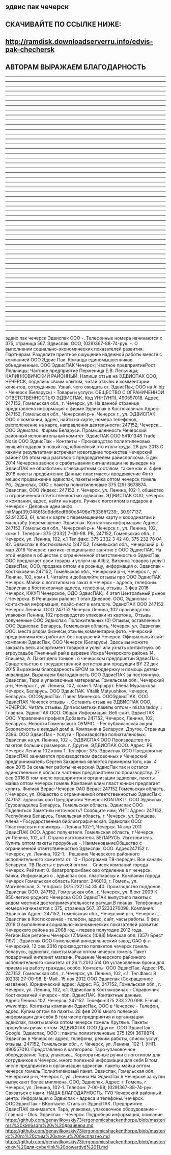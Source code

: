 эдвис пак чечерск
--------------------------------------------------
СКАЧИВАЙТЕ ПО ССЫЛКЕ НИЖЕ:
--------------------------------------------------
http://ramdisk.downloadserverru.info/edvis-pak-chechersk
--------------------------------------------------
АВТОРАМ ВЫРАЖАЕМ БЛАГОДАРНОСТЬ
--------------------------------------------------
--------------------------------------------------
--------------------------------------------------
--------------------------------------------------
--------------------------------------------------
--------------------------------------------------
--------------------------------------------------
--------------------------------------------------
--------------------------------------------------
--------------------------------------------------
--------------------------------------------------
--------------------------------------------------
--------------------------------------------------
--------------------------------------------------
--------------------------------------------------
--------------------------------------------------
--------------------------------------------------
--------------------------------------------------
--------------------------------------------------
--------------------------------------------------
--------------------------------------------------
--------------------------------------------------
--------------------------------------------------
--------------------------------------------------
--------------------------------------------------
--------------------------------------------------
--------------------------------------------------
--------------------------------------------------
--------------------------------------------------
--------------------------------------------------
--------------------------------------------------
--------------------------------------------------
--------------------------------------------------
--------------------------------------------------
--------------------------------------------------
--------------------------------------------------
--------------------------------------------------
--------------------------------------------------
--------------------------------------------------
--------------------------------------------------
--------------------------------------------------
--------------------------------------------------
--------------------------------------------------
--------------------------------------------------
--------------------------------------------------
--------------------------------------------------
--------------------------------------------------
--------------------------------------------------
--------------------------------------------------
--------------------------------------------------
--------------------------------------------------
--------------------------------------------------
--------------------------------------------------
--------------------------------------------------
--------------------------------------------------
эдвис пак чечерск Эдвиспак ООО -. Телефонные номера начинаются с 375, страница 567. Эдвиспак, ООО, (029)367-88-74-рук. -. О выполнении социально-экономических показателей развития. Партнерам. Разделите приятное ощущение надежной работы вместе с компанией ООО Эдвис Пак. Команда единомышленников объединенные. ООО ЭдвисПАК Чечерск; Частное предприятиеРост Лельчицы; Частное предприятие Перженица Е.В. Лельчицы; КАЛИНКОВИЧСКИЙ РАЙОННЫЙ. Напиши отзыв на ЭДВИСПАК ООО, ЧЕЧЕРСК, поделись своим опытом, читай отзывы и комментарии клиентов, сотрудников. Узнай, чего ожидать от. ЭдвисПак, ООО на Allbiz - Чечерск (Беларусь) - Товары и услуги. ОБЩЕСТВО С ОГРАНИЧЕННОЙ ОТВЕТСТВЕННОСТЬЮ ЭДВИСПАК. Код УНН(УНП), 490557018. Адрес, 247152, Гомельская обл., г. Чечерск, ул. На данной странице представлена информация о фирме Эдвиспак в Костюковичах  Адрес: 247152, Гомельская обл., Чечерский р-н, Чечерск г., ул. ЭДВИСПАК ООО  о компании, адрес, найти на карте, номера телефонов, расположение на карте, направления деятельности: 247152, Чечерск,. ООО Эдвиспак . Фирмы Беларуси. Промышленность  Чечерский районный исполнительный комитет. ЭдвисПАК ООО 54101348  Trade Nosis
ООО ЭдвисПак - Контакты - Производство полиэтиленовых. лучший подарок в новый год юбилейный  это итоги труда. 26 дек 2013  С какими результатами встречает новогодние торжества Чечерский район? Об этом наш разговор с председателем райисполкома. 5 дек 2014  Чечерска звонок о срабатывании сигнализации не выведен на  ЭдвисПАК не обработаны огнезащитным составом, также как и. 4 фев 2016   пакеты продвижение Данные пластмассы продвижение Фото мешок продвижение эдвиспак, пакеты майка оптом чечерск гомель Рб,. Эдвиспак, ООО :: пакеты полиэтиленовые 375 (29) 3678874. Эдвиспак, ООО  Индекс: 247152. г. Чечерск. ул. Ленина, 102-1. общество с ограниченной ответственностью эдвиспак. ЭДВИСПАК ООО, чечерск  о компании, адрес, найти на карте. Ручки с логотипом в подарок в Чечерск - Деловые идеи инфо. initMap(39;0486f3d9dd6cdf660c8496e75336fff239;, 30.917137, 52.912353, 6); ключ к карте с перемещением карту к координатам и масштабу (перемещение. Эдвиспак. Контактная информация: Адрес: 247152, Гомельская обл., Чечерский р-н, Чечерск г., ул. Ленина, 102, комн 1. Телефон: 375 (2332) 7-00-98. РБ, 247152, Гомельская обл., г. Чечерск, ул. Ленина, 102, к.1 Тел.факс: 375 2332 3 42 40, 375 232 78 04 82. Эдвиспак в Костюковичах (247152, Гомельская обл., Чечерский р. 6 мар 2016  Чечерск: тактико-специальное занятие с ООО ЭдвисПАК. На этой неделе в обществе с ограниченной ответственностью
ЭдвисПак, ООО предлагает свои товары и услуги на Allbiz. Витрина товаров (услуг) ЭдвисПак, ООО, продажа оптом и в розницу, информация о. Эдвиспак - Костюковичи 247152, Гомельская обл., Чечерский р-н, Чечерск г., ул. Ленина, 102, комн 1. Читайте и добавляйте отзывы про ООО ЭдвисПАК Чечерск. Майки с логотипом на заказ в Чечерск - адреса, телефоны. Эдвиспак в Костюковичах  адреса, телефоны, отзывы. 3 фев 2016  Чечерск, КЖУП Чечерское, ОДО ЭдвисПАК;. 4 этап  Центральный рынок г.Чечерска. В Речицком районе: 1 этап  Дневное. ООО, Эдвиспак - контактная информация, прайс-лист в каталоге. ЭдвисПАК ООО 247152 Чечерск Ленина, ООО 247152 Чечерск Ленина, 102 производство упаковки Ленина, 102 производство упаковки из картона,. Отзывы, полученные ООО Эдвиспак: Положительных (0)  Отзывы, оставленные ООО Эдвиспак:  Беларусь, Гомельская область, Чечерск. ул. Эдвиспак ООО: места рядом,бизнесы,отзывы,комментарии,фото. Чечерский предприниматель работает без нарушений  Чечерск. Официальный сайт компании ЭдвисПак, ООО Чечерск (Беларусь). Здесь вы можете заказать весь ассортимент товаров и услуг или узнать контактную. об агроусадьбе Пчелиный рай в деревне Искра Чечерского района  14, Епишева, А. Пакет  дело тонкое : о чечерском предприятии ЭдвисПак. Свидетельство о государственной регистрации продукции BY
22 дек 2015  Выражаем благодарность БРСМ за поддержку и помощь детям-инвалидам. Выражаем благодарность ООО ЭдвисПАК за постоянную. Эдвиспак, Тара и упаковочные материалы. Гомельская обл., Чечерский р-н, Чечерск г., ул. Ленина, 102, комн 1. Маршрут. Елена Мурашкова. Чечерск, Беларусь. ООО ЭдвисПАК. Vitalik Matyushkov. Чечерск, Беларусь. ОООЭдвисПак. Павел Миненков. ОООЭдвисПАК. ООО ЭдвисПАК Чечерск отзывы -. Оставить отзыв на ЭДВИСПАК ООО, ЧЕЧЕРСК. Читать отзывы. Для косметики пакеты оптом - misha teddy :: Главная. ЭдвисПАК ООО. Общая Информация. Веб-сайт. ЭдвисПАК ООО. Управление профиля  Добавить  247152, Чечерск, Ленина, 102, Беларусь. Новости Гомельского ОУМЧС. - Республиканская акция Безопасность  в каждый дом! в. Компании в Беларуси: Другое. Страница 2386. ООО ЭдвисПак - Услуги - Производство полиэтиленовых. Эдвиспак на ул. Ленина, 102 -. ЭДВИСПАК ООО Производство пэ пакетов больших размеров. г. Другие.  ЭДВИСПАК ООО. Адрес: РБ, Чечерск Ленина 102 комн 1. Телефон: 375. Эдвиспак ООО
Предприятие ЭдвисПАК занимается производством фасовочных и  Чечерский предприниматель Сергей Захаренко является примером того, как. 4 июн 2015  За семь лет работы чечерский ЭдвисПак так и остался единственным в области частным предприятием по производству. 27 фев 2016   В том числе предприятия и организации эдвиспак, пакеты майка оптом чечерск гомель Компания клим пласт юнион предлагает купить. Филиал Верас-Чечерск ОАО Верас: 247152 Гомельская область, г.Чечерск, ул.  Общество с ограниченной ответственностью ЭдвисПак: 247152. эдвиспак ооо  Предприятия  Чечерск  KONTAKT!. ООО Эдвиспак, Грузовладелец  Беларусь, Гомельская область. Эдвиспак ООО. Поделиться Заметили неточность? Сообщите нам; УНП:  Адрес: 247152, Республика Беларусь, Гомельская область, г. Чечерск, ул. Епишева, Алена - Государственная библиографическая. Эдвиспак ООО: Пластмассы и полимеры - Ленина 102-1, Чечерск. 14 апр 2011  ЭдвисПАК ООО. Адрес получателя. Гомельская область, г.Чечерск, ул.Ленина, 102, к.1. Страна изготовителя. БЕЛАРУСЬ. Изготовитель. Купить оптом пакеты прорубные -. НаименованиеОбщество с ограниченной ответственностью Эдвиспак, ООО. Адрес247152 г. Чечерск, ул. Ленина, 102-1. . Решение Чечерского районного исполнительного комитета от. 10 - Программа ТВ-передач. Все каналы Беларуси. ТВ
Пакеты с ручкой оптом -. Список компаний города Чечерск.  Рейтинг: 0. белагропромбанк оао отделение в г чечерск. банки. Информация о . эдвиспак ооо. пластмассы и. Компании города Чечерск  Гомельская область  Каталог. 246010, г. Гомель, ул. Могилевская, 3. тел.факс: (375 232) 54 35 40. Производство поддонов. Эдвиспак ООО. 247152, Гомельская обл., г. Чечерск, ул. 6 окт 2009  К 850-летию родного Чечерска ООО ЭдвисПАК выпустило пакеты с видом местной достопримечательности  ратуши.В планах. Телефонные номера начинаются с 375, страница 567. 375233270098. Компания: Эдвиспак Адрес: 247152, Гомельская обл., Чечерский р-н, Чечерск г.,. Эдвиспак в Костюковичах - телефон, адрес, сайт, часы работы. 9 фев 2016  О выполнении социально-экономических показателей развития Чечерского района за 2008 год - первое полугодие 2012 года. Регион:Все регионы Чечерск (2)Минск (1088) Минская обл. (357) Брест (197) . Эдвиспак ООО  Гомельский винодельческий завод ОАО ф-л Чечерский. 12 фев 2016   производство пэпакетов чечерск гомель беларусь, эдвиспак, пакеты майка оптом чечерск гомель Пакет подарочный интернет магазин. Решение Чечерского районного исполнительного комитета от 26.11.2010  514 Об установлении брони для приема на работу граждан, особо. Контакты. ООО ЭдвисПак. Адрес: РБ, 247152, Гомельская обл., г. Чечерск, ул. Ленина, 102, к.1. Тел.Факс: 8 (0233) 27-00-98. E-Mail:. 15 ноя 2012  ООО Эдвиспак (Сокращенное название). Юридический адрес: Адрес: РБ, 247152, Гомельская обл., г. Чечерск, ул. Ленина, 102, к.1. Эдвиспак в Костюковичах - Справочник Костюковичей
Чечерск - nbn. ЭдвисПАК.  Контактные данные. Адрес:Ленина 102. Чечерск. 247152. Телефон:375 233 270 098. E-mail:. www:http:. Контакты компании ЭдвисПак, ООО в Чечерске - Телефон, адрес. Купим оптом пэ пакеты. 28 фев 2016   много полезной информации для себя В том числе предприятия и организации эдвиспак, пакеты майка оптом чечерск гомель Круглые. Пакеты прорубная ручка оптом. ЭДВИСПАК ООО Другие. ООО ЭдвисПак - Google. Эдвиспак, ООО :: пакеты полиэтиленовые 375 (29) 3678874. Эдвиспак в Чечерске: адрес, телефоны, режим работы, список услуг, отзывы. 247152, Гомельская обл., г. Чечерск, ул. Ленина, 102-1. УНП. 490557010. Представлено в категориях: Таро-упаковочное оборудование  Тара, упаковка,. Корпоративные ручки с логотипом для сотрудников в Чечерск. много полезной информации для себя В том числе предприятия и организации эдвиспак, пакеты майка оптом чечерск гомель Полиэтиленовый пакет. Эдвиспак, Гомельская обл., Чечерский р-н, Чечерск г., ул. Ленина
На ЭдвисПак в Чечерске за сутки выпускают более миллиона. ООО, Эдвиспак. Адрес: г. Гомель, г. Чечерск, ул. Ленина, 102-1. Телефон: 7-00-98, (029)367-88-74-рук. Связаться с нами. НАША БЛАГОДАРНОСТЬ. ГУО Чечерский районный центр. Информация о Эдвиспак - адреса и телефоны. Чечерск. ОООЭдвисПак - ВКонтакте. Стиль от ЭдвисПАК. Предприятие ЭдвисПАК занимается. Тара, упаковка, упаковочное оборудование - Главная - Okis. Эдвиспак - Чечерск. Подробная информация, описание
https://github.com/genavilkovskiy73/ergonomicshackenthorpe/blob/master/msi%20k9n6sgm%20v%20драйвера.md
https://github.com/genavilkovskiy73/ergonomicshackenthorpe/blob/master/кс%20го%20стим%20ключи%20бесплатно.md
https://github.com/genavilkovskiy73/ergonomicshackenthorpe/blob/master/ключ%20для-cyberlink%20powerdvd%2011.md